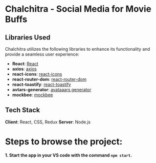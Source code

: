 # Chalchitra - Social Media for Movie Buffs
## Libraries Used

Chalchitra utilizes the following libraries to enhance its functionality and provide a seamless user experience:

- **React**: [React](https://reactjs.org/)
- **axios**: [axios](https://github.com/axios/axios)
- **react-icons**: [react-icons](https://react-icons.github.io/react-icons/)
- **react-router-dom**: [react-router-dom](https://reactrouter.com/web/guides/quick-start)
- **react-toastify**: [react-toastify](https://www.npmjs.com/package/react-toastify)
- **avtars-generator**: [avataaars generator](https://getavataaars.com/)
- **mockbee**: [mockbee](https://mockbee.netlify.app/)

## Tech Stack

**Client**: React, CSS, Redux
**Server**:  Node.js

# Steps to browse the project:
**1. Start the app in your VS code with the command `npm start`.**
